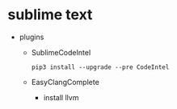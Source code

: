 # sublime text

* plugins
	* SublimeCodeIntel

		```
		pip3 install --upgrade --pre CodeIntel
		```

	* EasyClangComplete
		* install llvm